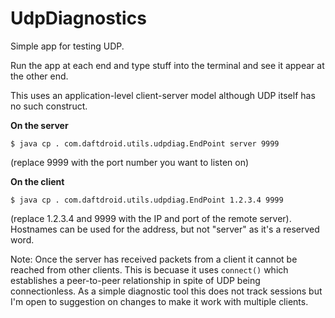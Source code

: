 # UdpDiagnostics

Simple app for testing UDP.

Run the app at each end and type stuff into the terminal and see it appear at the other end.

This uses an application-level client-server model although UDP itself has no such construct.

**On the server**

    $ java cp . com.daftdroid.utils.udpdiag.EndPoint server 9999

(replace 9999 with the port number you want to listen on)

**On the client**

    $ java cp . com.daftdroid.utils.udpdiag.EndPoint 1.2.3.4 9999
    
(replace 1.2.3.4 and 9999 with the IP and port of the remote server). Hostnames can be used for the address, but not "server" as it's a reserved
word.

Note: Once the server has received packets from a client it cannot be reached from other clients. This is becuase it uses `connect()`
which establishes a peer-to-peer relationship in spite of UDP being connectionless. As a simple diagnostic tool this does not
track sessions but I'm open to suggestion on changes to make it work with multiple clients.
